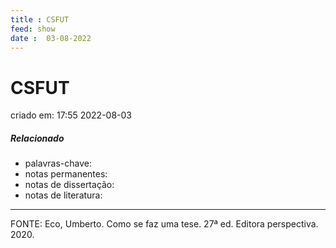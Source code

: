 ```yaml
---
title : CSFUT
feed: show
date :  03-08-2022
---
```

# CSFUT
criado em: 17:55 2022-08-03

##### Relacionado
- palavras-chave: 
- notas permanentes: 
- notas de dissertação:
- notas de literatura: 

---
FONTE: Eco, Umberto. Como se faz uma tese. 27ª ed. Editora perspectiva. 2020.


